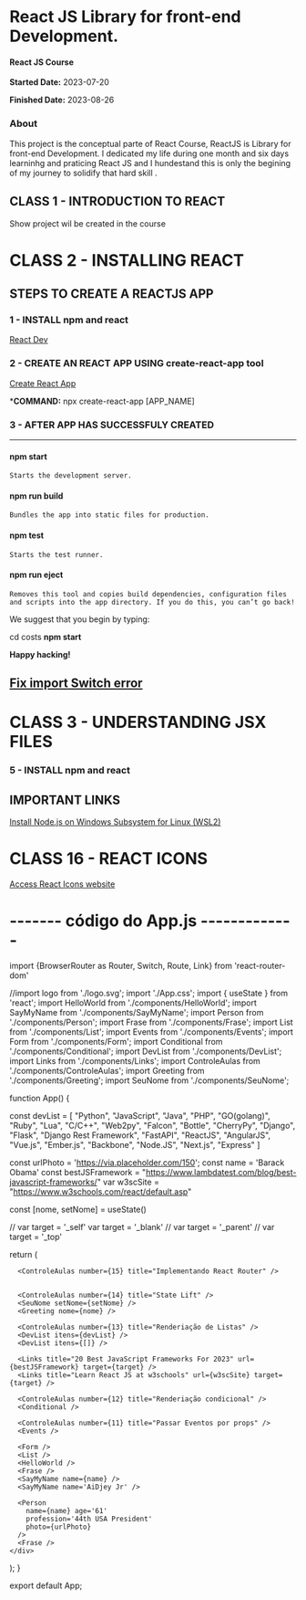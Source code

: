 # React JS Library for front-end Development. 
#### React JS Course

**Started Date:** 2023-07-20

**Finished Date:** 2023-08-26

### About
This project is the conceptual parte of React Course, ReactJS is Library for front-end Development. 
I dedicated my life during one month and six days learninhg and praticing React JS and I hundestand this is only the begining of my journey to solidify that hard skill .


## CLASS 1 - INTRODUCTION TO REACT
  Show project wil be created in the course


# CLASS 2 - INSTALLING REACT

## STEPS TO CREATE A REACTJS APP

### 1 - INSTALL npm and react

[React Dev](https://react.dev/)

### 2 - CREATE AN REACT APP USING create-react-app tool

[Create React App](https://create-react-app.dev)

***COMMAND:** npx create-react-app [APP_NAME]
    
### 3 - AFTER APP HAS SUCCESSFULY CREATED
-----------------------------------------
#### npm start
    Starts the development server.

#### npm run build
    Bundles the app into static files for production.

#### npm test
    Starts the test runner.

#### npm run eject
    Removes this tool and copies build dependencies, configuration files
    and scripts into the app directory. If you do this, you can’t go back!

We suggest that you begin by typing:

  cd costs
  **npm start**

**Happy hacking!**


[Fix import Switch error](https://kinsta.com/knowledgebase/attempted-import-error-switch-is-not-exported-from-react-router-dom/)
----------------------------------------------------------

# CLASS 3 - UNDERSTANDING JSX FILES
    

### 5 - INSTALL npm and react


## IMPORTANT LINKS

[Install Node.js on Windows Subsystem for Linux (WSL2)](https://learn.microsoft.com/en-us/windows/dev-environment/javascript/nodejs-on-wsl)


# CLASS 16 - REACT ICONS

[Access React Icons website](https://react-icons.github.io/react-icons/)



#  ------- código do App.js  -------------


import {BrowserRouter as Router, Switch, Route, Link} from 'react-router-dom'

//import logo from './logo.svg';
import './App.css';
import { useState }  from 'react';
import HelloWorld from './components/HelloWorld';
import SayMyName from './components/SayMyName';
import Person from './components/Person';
import Frase from './components/Frase';
import List from './components/List';
import Events from './components/Events';
import Form from './components/Form';
import Conditional from './components/Conditional';
import DevList from './components/DevList';
import Links from './components/Links';
import ControleAulas from './components/ControleAulas';
import Greeting from './components/Greeting';
import SeuNome from './components/SeuNome';


function App() {
  
  const devList = [
    "Python", "JavaScript", "Java", "PHP", "GO(golang)", "Ruby", "Lua", "C/C++", 
    "Web2py", "Falcon", "Bottle", "CherryPy", 
    "Django", "Flask", 
    "Django Rest Framework", "FastAPI", 
    "ReactJS", "AngularJS", "Vue.js", "Ember.js", "Backbone", 
    "Node.JS", "Next.js", "Express"
  ]
  
  const urlPhoto = 'https://via.placeholder.com/150';
  const name = 'Barack Obama'
  const bestJSFramework = "https://www.lambdatest.com/blog/best-javascript-frameworks/"
  var w3scSite = "https://www.w3schools.com/react/default.asp"

  const [nome, setNome] = useState()

  // var target = '_self'
  var target = '_blank'
  // var target = '_parent'
  // var target = '_top'

  return (
    <div className="App">
     
      <ControleAulas number={15} title="Implementando React Router" />


      <ControleAulas number={14} title="State Lift" />
      <SeuNome setNome={setNome} />
      <Greeting nome={nome} />

      <ControleAulas number={13} title="Renderiação de Listas" />
      <DevList itens={devList} />
      <DevList itens={[]} />
      
      <Links title="20 Best JavaScript Frameworks For 2023" url={bestJSFramework} target={target} />
      <Links title="Learn React JS at w3schools" url={w3scSite} target={target} />

      <ControleAulas number={12} title="Renderiação condicional" />
      <Conditional />

      <ControleAulas number={11} title="Passar Eventos por props" />
      <Events />

      <Form />
      <List />
      <HelloWorld />
      <Frase />
      <SayMyName name={name} />
      <SayMyName name='AiDjey Jr' />
      
      <Person 
        name={name} age='61' 
        profession='44th USA President' 
        photo={urlPhoto}
      />
      <Frase />
    </div>
  );
} 

export default App;
